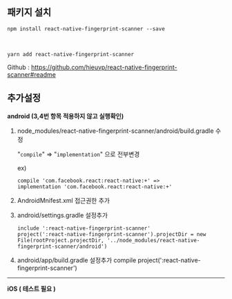 ## 패키지 설치

    npm install react-native-fingerprint-scanner --save

</br>

    yarn add react-native-fingerprint-scanner

Github : https://github.com/hieuvp/react-native-fingerprint-scanner#readme

## 추가설정

**android (3,4번 항목 적용하지 않고 실행확인)**

1.  node_modules/react-native-fingerprint-scanner/android/build.gradle 수정

    "`compile`" => "`implementation`" 으로 전부변경

    ex)

        compile 'com.facebook.react:react-native:+' =>
        implementation 'com.facebook.react:react-native:+'

2.  AndroidMnifest.xml 접근권한 추가
    <uses-permission android:name="android.permission.USE_BIOMETRIC"  />

3.  android/settings.gradle 설정추가

        include ':react-native-fingerprint-scanner'
        project(':react-native-fingerprint-scanner').projectDir = new File(rootProject.projectDir, '../node_modules/react-native-fingerprint-scanner/android')

4.  android/app/build.gradle 설정추가
    compile project(':react-native-fingerprint-scanner')

---

**iOS ( 테스트 필요 )**
